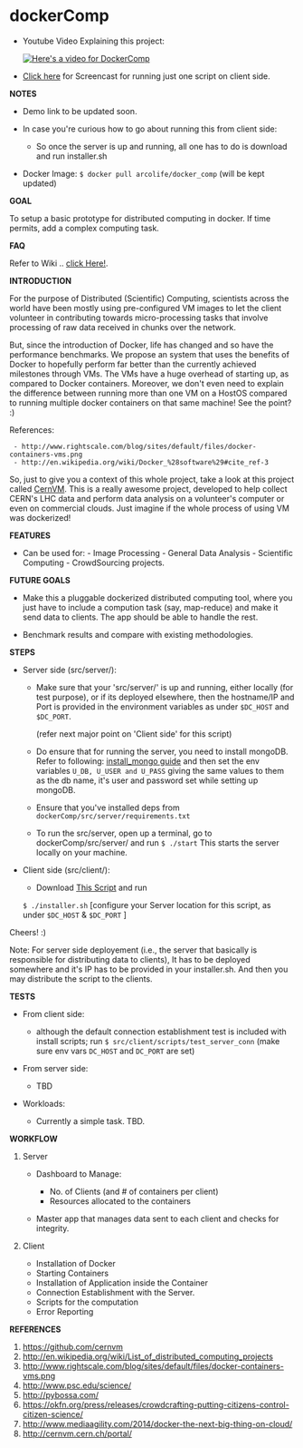 dockerComp
==========

- Youtube Video Explaining this project:
  
  [![Here's a video for DockerComp](http://img.youtube.com/vi/lIp2nrOnKFs/0.jpg)](http://www.youtube.com/watch?v=lIp2nrOnKFs)

- [Click here](http://asciinema.org/a/13557) for Screencast for running just one script on client side. 


**NOTES**

- Demo link to be updated soon. 

- In case you're curious how to go about running this from client side:
 
  - So once the server is up and running, all one has to do is download and run installer.sh

- Docker Image: ``` $ docker pull arcolife/docker_comp ``` (will be kept updated)


**GOAL**

To setup a basic prototype for distributed computing in docker. If time permits, add a complex 
computing task.

**FAQ**

Refer to Wiki .. [click Here!](https://github.com/arcolife/dockerComp/wiki).

**INTRODUCTION**

For the purpose of Distributed (Scientific) Computing, scientists across the world have been 
mostly using pre-configured VM images to let the client volunteer in contributing 
towards micro-processing tasks  that involve processing of raw data received in 
chunks over the network. 

But, since the introduction of Docker, life has changed and so have the performance 
benchmarks. We propose an system that uses the benefits of Docker to hopefully perform 
far better than the currently achieved milestones through VMs. The VMs have a huge 
overhead of starting up, as compared to Docker containers. Moreover, we don't even need 
to explain the difference between running more than one VM on a HostOS compared to 
running multiple docker containers on that same machine! See the point? :)

References: 

     - http://www.rightscale.com/blog/sites/default/files/docker-containers-vms.png 
     - http://en.wikipedia.org/wiki/Docker_%28software%29#cite_ref-3

So, just to give you a context of this whole project, take a look at this project called
[CernVM](http://cernvm.cern.ch/portal/). This is a really awesome project, developed to
help collect CERN's LHC data and perform data analysis on a volunteer's computer or even on
commercial clouds. Just imagine if the whole process of using VM was dockerized!    
 

**FEATURES**

- Can be used for:
      - Image Processing
      - General Data Analysis
      - Scientific Computing
      - CrowdSourcing projects.


**FUTURE GOALS** 

- Make this a pluggable dockerized distributed computing tool, where you just have to include 
  a compution task (say, map-reduce) and make it send data to clients. The app should be able 
  to handle the rest.

- Benchmark results and compare with existing methodologies. 

**STEPS**

- Server side (src/server/):

  - Make sure that your 'src/server/' is up and running, either locally (for test purpose), 
     or if its deployed elsewhere, then the hostname/IP and Port is provided in the environment 
     variables as under `$DC_HOST` and `$DC_PORT`.

     (refer next major point on 'Client side' for this script)

  - Do ensure that for running the server, you need to install mongoDB. Refer to following: 
    [install_mongo guide](https://github.com/arcolife/dockerComp/blob/master/src/server/install_mongo)
    and then set the env variables `U_DB, U_USER and U_PASS` giving the same values to them as the
    db name, it's user and password set while setting up mongoDB.


  - Ensure that you've installed deps from `dockerComp/src/server/requirements.txt`

  - To run the src/server, open up a terminal, go to dockerComp/src/server/ and run ```$ ./start```
    This starts the server locally on your machine.


- Client side (src/client/):

  - Download [This Script](https://github.com/arcolife/dockerComp/raw/master/installer.sh) and run 

  ```$ ./installer.sh``` [configure your Server location for this script, as under `$DC_HOST` & `$DC_PORT` ]

Cheers! :)

Note: For server side deployement (i.e., the server that basically is responsible for distributing data 
      to clients), It has to be deployed somewhere and it's IP has to be provided in your installer.sh. 
      And then you may distribute the script to the clients. 

**TESTS**

- From client side:
  - although the default connection establishment test is included with install scripts;
    run ```$ src/client/scripts/test_server_conn``` (make sure env vars `DC_HOST` and `DC_PORT` are set)

- From server side:
  - TBD

- Workloads:
  - Currently a simple task. TBD.


**WORKFLOW**

1. Server

   - Dashboard to Manage:
     - No. of Clients (and # of containers per client)
     - Resources allocated to the containers
   
   - Master app  that manages data sent to each client and checks for integrity.

2. Client

   - Installation of Docker
   - Starting Containers
   - Installation of Application inside the Container
   - Connection Establishment with the Server.
   - Scripts for the computation
   - Error Reporting


**REFERENCES**

1. https://github.com/cernvm
2. http://en.wikipedia.org/wiki/List_of_distributed_computing_projects
3. http://www.rightscale.com/blog/sites/default/files/docker-containers-vms.png 
4. http://www.psc.edu/science/
5. http://pybossa.com/
6. https://okfn.org/press/releases/crowdcrafting-putting-citizens-control-citizen-science/
7. http://www.mediaagility.com/2014/docker-the-next-big-thing-on-cloud/
8. http://cernvm.cern.ch/portal/
